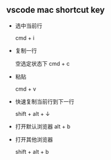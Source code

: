 ## vscode mac shortcut key

- 选中当前行

  cmd + i


- 复制一行

  空选定状态下  cmd + c

- 粘贴

  cmd + v

- 快速复制当前行到下一行

  shift + alt + ↓

- 打开默认浏览器
  alt + b

- 打开其他浏览器

  shift + alt + b